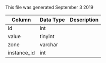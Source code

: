 This file was generated September 3 2019

| Column      | Data Type | Description |
| ----------- | --------- | ----------- |
| id          | int       |             |
| value       | tinyint   |             |
| zone        | varchar   |             |
| instance_id | int       |             |